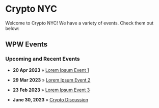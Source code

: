 # Crypto NYC

Welcome to Crypto NYC! We have a variety of events. Check them out below:

## WPW Events

### Upcoming and Recent Events

- **20 Apr 2023** » [Lorem Ipsum Event 1](lorem-ipsum-event-1.md)
- **29 Mar 2023** » [Lorem Ipsum Event 2](lorem-ipsum-event-2.md)
- **23 Feb 2023** » [Lorem Ipsum Event 3](lorem-ipsum-event-3.md)


- **June 30, 2023** » [Crypto Discussion](events/wpw-2023-06-30.md)